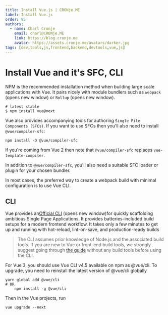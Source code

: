 ```yaml
---
title: Install Vue.js | CRONje.ME
label: Install Vue.js
order: 95
authors:
  - name: Charl Cronje
    email: charl@CRONje.ME
    link: https://blog.cronje.me
    avatar: https://assets.cronje.me/avatars/darker.jpg
tags: [dev,tools,js,frontend,backend,devtools,vue,js]
---
```

# Install Vue and it's SFC, CLI

NPM is the recommended installation method when building large scale applications with Vue. It pairs nicely with module bundlers such as `webpack` (opens new window) or `Rollup` (opens new window).

```shell
# latest stable
$ npm install vue@next
```

Vue also provides accompanying tools for authoring `Single File Components (SFCs)`. If you want to use SFCs then you'll also need to install `@vue/compiler-sfc`:

```shell
npm install -D @vue/compiler-sfc
```

If you're coming from Vue 2 then note that `@vue/compiler-sfc` replaces `vue-template-compiler`.

In addition to `@vue/compiler-sfc`, you'll also need a suitable SFC loader or plugin for your chosen bundler. 

In most cases, the preferred way to create a webpack build with minimal configuration is to use Vue CLI.

## CLI

Vue provides an[Official CLI](https://cli.vuejs.org/) (opens new window)for quickly scaffolding ambitious Single Page Applications. It provides batteries-included build setups for a modern frontend workflow. It takes only a few minutes to get up and running with hot-reload, lint-on-save, and production-ready builds

> The CLI assumes prior knowledge of Node.js and the associated build tools. If you are new to Vue or front-end build tools, we strongly suggest going through [the guide](https://v3.vuejs.org/guide/introduction.html) without any build tools before using the CLI.

For Vue 3, you should use Vue CLI v4.5 available on npm as @vue/cli. To upgrade, you need to reinstall the latest version of @vue/cli globally

```shell
yarn global add @vue/cli
# OR
    npm install -g @vue/cli
```

Then in the Vue projects, run

```shell
vue upgrade --next
```
